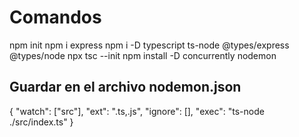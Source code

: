 
# Comandos

npm init
npm i express
npm i -D typescript ts-node @types/express @types/node
npx tsc --init 
npm install -D concurrently nodemon

## Guardar en el archivo nodemon.json

{
  "watch": ["src"],
  "ext": ".ts,.js",
  "ignore": [],
  "exec": "ts-node ./src/index.ts"
}